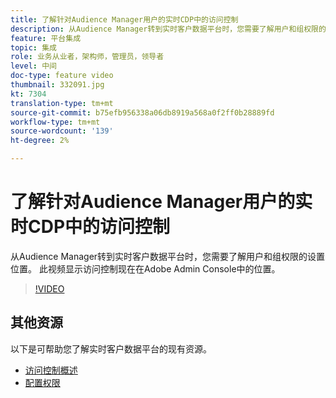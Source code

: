 ```yaml
---
title: 了解针对Audience Manager用户的实时CDP中的访问控制
description: 从Audience Manager转到实时客户数据平台时，您需要了解用户和组权限的设置位置。 此视频显示访问控制现在在Adobe Admin Console中的位置。
feature: 平台集成
topic: 集成
role: 业务从业者，架构师，管理员，领导者
level: 中间
doc-type: feature video
thumbnail: 332091.jpg
kt: 7304
translation-type: tm+mt
source-git-commit: b75efb956338a06db8919a568a0f2ff0b28889fd
workflow-type: tm+mt
source-wordcount: '139'
ht-degree: 2%

---
```



# 了解针对Audience Manager用户的实时CDP中的访问控制

从Audience Manager转到实时客户数据平台时，您需要了解用户和组权限的设置位置。 此视频显示访问控制现在在Adobe Admin Console中的位置。

>[!VIDEO](https://video.tv.adobe.com/v/332091/?quality=12&learn=on)

## 其他资源

以下是可帮助您了解实时客户数据平台的现有资源。

* [访问控制概述](https://experienceleague.adobe.com/docs/experience-platform/access-control/home.html?lang=en#access-control-hierarchy-and-workflow)
* [配置权限](https://experienceleague.adobe.com/docs/platform-learn/getting-started-for-data-architects-and-data-engineers/configure-permissions.html?lang=en)
